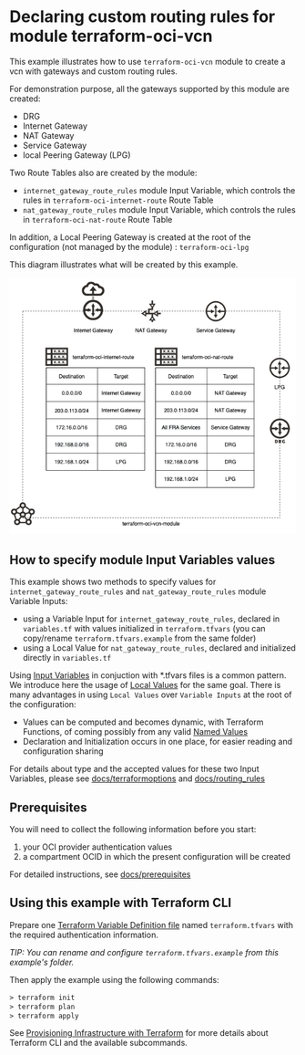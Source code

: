# Declaring custom routing rules for module terraform-oci-vcn

[Terraform Variable Definition file]:https://www.terraform.io/docs/language/values/variables.html#variable-definitions-tfvars-files
[Input Variables]:https://www.terraform.io/docs/language/values/variables.html
[Local Values]:https://www.terraform.io/docs/language/values/locals.html
[Named Values]:https://www.terraform.io/docs/language/expressions/references.html
[docs/prerequisites]:https://github.com/oracle-terraform-modules/terraform-oci-vcn/blob/main/docs/prerequisites.adoc
[docs/terraformoptions]:https://github.com/oracle-terraform-modules/terraform-oci-vcn/blob/main/docs/terraformoptions.adoc
[docs/routing_rules]:https://github.com/oracle-terraform-modules/terraform-oci-vcn/blob/main/docs/routing_rules.adoc
[Provisioning Infrastructure with Terraform]:https://www.terraform.io/docs/cli/run/index.html

This example illustrates how to use `terraform-oci-vcn` module to create a vcn with gateways and custom routing rules.

For demonstration purpose, all the gateways supported by this module are created:

- DRG
- Internet Gateway
- NAT Gateway
- Service Gateway
- local Peering Gateway (LPG)

Two Route Tables also are created by the module:

- `internet_gateway_route_rules` module Input Variable, which controls the rules in `terraform-oci-internet-route` Route Table
- `nat_gateway_route_rules` module Input Variable, which controls the rules in `terraform-oci-nat-route` Route Table

In addition, a Local Peering Gateway is created at the root of the configuration (not managed by the module) : `terraform-oci-lpg`

This diagram illustrates what will be created by this example.

![diagram](https://github.com/oracle-terraform-modules/terraform-oci-vcn/blob/main/docs/images/custom_route_rules.drawio.PNG?raw=true&sanitize=true)

## How to specify module Input Variables values

This example shows two methods to specify values for `internet_gateway_route_rules` and `nat_gateway_route_rules` module Variable Inputs:

- using a Variable Input for `internet_gateway_route_rules`, declared in `variables.tf` with values initialized in `terraform.tfvars` (you can copy/rename `terraform.tfvars.example` from the same folder)
- using a Local Value for `nat_gateway_route_rules`, declared and initialized directly in `variables.tf`

Using [Input Variables] in conjuction with *.tfvars files is a common pattern. We introduce here the usage of [Local Values] for the same goal. There is many advantages in using `Local Values` over `Variable Inputs` at the root of the configuration:

- Values can be computed and becomes dynamic, with Terraform Functions, of coming possibly from any valid [Named Values]
- Declaration and Initialization occurs in one place, for easier reading and configuration sharing

For details about type and the accepted values for these two Input Variables, please see [docs/terraformoptions] and [docs/routing_rules]

## Prerequisites

You will need to collect the following information before you start:

1. your OCI provider authentication values
2. a compartment OCID in which the present configuration will be created

For detailed instructions, see [docs/prerequisites]

## Using this example with Terraform CLI

Prepare one [Terraform Variable Definition file] named `terraform.tfvars` with the required authentication information.

*TIP: You can rename and configure `terraform.tfvars.example` from this example's folder.*

Then apply the example using the following commands:

```shell
> terraform init
> terraform plan
> terraform apply
```

See [Provisioning Infrastructure with Terraform] for more details about Terraform CLI and the available subcommands.
